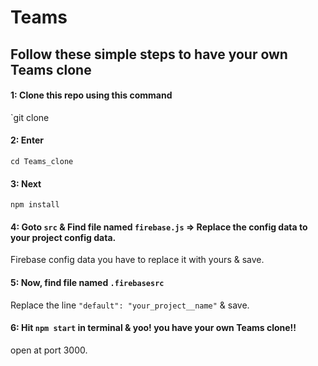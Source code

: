 # Teams

## Follow these simple steps to have your own Teams clone

#### 1: Clone this repo using this command 
`git clone 

#### 2: Enter 
`cd Teams_clone`

#### 3: Next
`npm install`

#### 4: Goto `src` & Find file named `firebase.js` => Replace the config data to your project config data.

Firebase config data you have to replace it with yours & save.

#### 5: Now, find file named `.firebasesrc`

Replace the line `"default": "your_project__name"` & save.

#### 6: Hit `npm start` in terminal & yoo! you have your own Teams clone!!  
open at port 3000.

